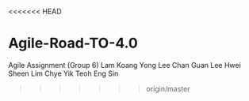 <<<<<<< HEAD
# Agile-Road-TO-4.0
Agile Assignment
(Group 6)
Lam Koang Yong
Lee Chan Guan
Lee Hwei Sheen
Lim Chye Yik
Teoh Eng Sin
>>>>>>> origin/master
